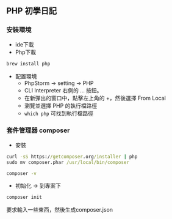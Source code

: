 ## PHP 初學日記
### 安裝環境
- ide下載 
- Php下載
```cmd
brew install php
```
- 配置環境
  - PhpStorm -> setting -> PHP
  - CLI Interpreter 右側的 ... 按鈕。
  - 在新彈出的窗口中，點擊左上角的 +，然後選擇 From Local
  - 瀏覽並選擇 PHP 的執行檔路徑 
  - ```which php``` 可找到執行檔路徑

### 套件管理器 composer

- 安裝
```cmd
curl -sS https://getcomposer.org/installer | php
sudo mv composer.phar /usr/local/bin/composer
```
```cmd
composer -v
```
- 初始化 -> 到專案下
```cmd
composer init
```
要求輸入一些東西，然後生成composer.json


